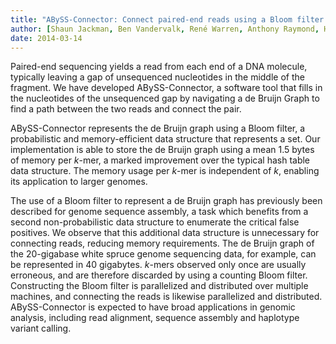 ```yaml
---
title: "ABySS-Connector: Connect paired-end reads using a Bloom filter de Bruijn Graph"
author: [Shaun Jackman, Ben Vandervalk, René Warren, Anthony Raymond, Hamid Mohamadi, Justin Chu, Mimi Ko, Dean Attali, Inanc Birol]
date: 2014-03-14
---
```


Paired-end sequencing yields a read from each end of a DNA molecule, typically leaving a gap of unsequenced nucleotides in the middle of the fragment. We have developed ABySS-Connector, a software tool that fills in the nucleotides of the unsequenced gap by navigating a de Bruijn Graph to find a path between the two reads and connect the pair.

ABySS-Connector represents the de Bruijn graph using a Bloom filter, a probabilistic and memory-efficient data structure that represents a set. Our implementation is able to store the de Bruijn graph using a mean 1.5 bytes of memory per *k*-mer, a marked improvement over the typical hash table data structure. The memory usage per *k*-mer is independent of *k*, enabling its application to larger genomes.

The use of a Bloom filter to represent a de Bruijn graph has previously been described for genome sequence assembly, a task which benefits from a second non-probabilistic data structure to enumerate the critical false positives. We observe that this additional data structure is unnecessary for connecting reads, reducing memory requirements. The de Bruijn graph of the 20-gigabase white spruce genome sequencing data, for example, can be represented in 40 gigabytes. *k*-mers observed only once are usually erroneous, and are therefore discarded by using a counting Bloom filter. Constructing the Bloom filter is parallelized and distributed over multiple machines, and connecting the reads is likewise parallelized and distributed. ABySS-Connector is expected to have broad applications in genomic analysis, including read alignment, sequence assembly and haplotype variant calling.
